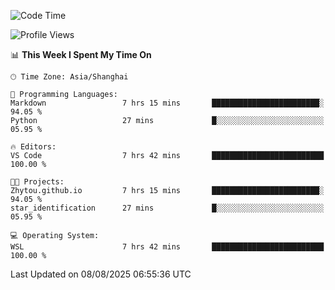 <!--START_SECTION:waka-->
![Code Time](http://img.shields.io/badge/Code%20Time-3%2C062%20hrs%2043%20mins-blue)

![Profile Views](http://img.shields.io/badge/Profile%20Views-1-blue)

📊 **This Week I Spent My Time On** 

```text
🕑︎ Time Zone: Asia/Shanghai

💬 Programming Languages: 
Markdown                 7 hrs 15 mins       ████████████████████████░   94.05 % 
Python                   27 mins             █░░░░░░░░░░░░░░░░░░░░░░░░   05.95 % 

🔥 Editors: 
VS Code                  7 hrs 42 mins       █████████████████████████   100.00 % 

🐱‍💻 Projects: 
Zhytou.github.io         7 hrs 15 mins       ████████████████████████░   94.05 % 
star_identification      27 mins             █░░░░░░░░░░░░░░░░░░░░░░░░   05.95 % 

💻 Operating System: 
WSL                      7 hrs 42 mins       █████████████████████████   100.00 % 
```


 Last Updated on 08/08/2025 06:55:36 UTC
<!--END_SECTION:waka-->